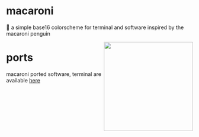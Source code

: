 # macaroni
🎨 a simple base16 colorscheme for terminal and software inspired by the macaroni penguin

<img src="https://i.imgur.com/TW3li9a.png" align="right" width="240px">

# ports
macaroni ported software, terminal are available [here](https://github.com/p3nguin-kun/macaroni/tree/main/ports)
